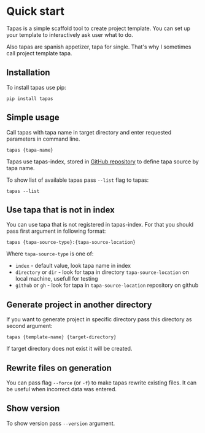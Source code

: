 # Quick start

Tapas is a simple scaffold tool to create project template.
You can set up your template to interactively ask user what to do.

Also tapas are spanish appetizer, tapa for single. 
That's why I sometimes call project template tapa.  
  

## Installation

To install tapas use pip:

```
pip install tapas
```

## Simple usage

Call tapas with tapa name in target directory and enter requested parameters in command line.

```
tapas {tapa-name}
```

Tapas use tapas-index, stored in [GitHub repository](https://github.com/tapas-scaffold-tool/tapas-index)
to define tapa source by tapa name.

To show list of available tapas pass `--list` flag to tapas:

```shell script
tapas --list
```

## Use tapa that is not in index

You can use tapa that is not registered in tapas-index.
For that you should pass first argument in following format:

`tapas {tapa-source-type}:{tapa-source-location}`

Where `tapa-source-type` is one of:

- `index` - default value, look tapa name in index
- `directory` or `dir` - look for tapa in directory `tapa-source-location` on local machine, usefull for testing
- `github` or `gh` - look for tapa in `tapa-source-location` repository on github 

## Generate project in another directory

If you want to generate project in specific directory pass this directory as second argument:

```
tapas {template-name} {target-directory}
```

If target directory does not exist it will be created.

## Rewrite files on generation

You can pass flag `--force` (or `-f`) to make tapas rewrite existing files.
It can be useful when incorrect data was entered.

## Show version

To show version pass `--version` argument.

